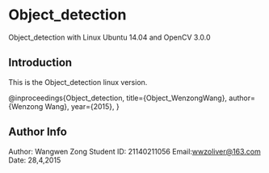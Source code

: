 Object_detection
==========================================
Object_detection with Linux Ubuntu 14.04 and OpenCV 3.0.0

## Introduction
This is the Object_detection linux version.

@inproceedings{Object_detection,
  title={Object_WenzongWang},
  author={Wenzong Wang},
  year={2015},
}

## Author Info
Author: Wangwen Zong
Student ID: 21140211056
Email:wwzoliver@163.com
Date: 28,4,2015


